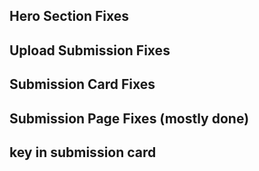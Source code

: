 ## Hero Section Fixes

## Upload Submission Fixes

## Submission Card Fixes

## Submission Page Fixes (mostly done) 

## key in submission card

 